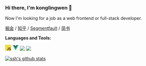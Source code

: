 ### Hi there, I'm konglingwen 👋

Now I'm looking for a job as a web frontend or full-stack developer.

[掘金](https://juejin.cn/user/2154698523818328/activities) / [知乎](https://www.zhihu.com/people/kong-ling-wen-55) / [Segmentfault](https://segmentfault.com/u/konglingwen94) / [简书](https://www.jianshu.com/u/a2c370515a15)

**Languages and Tools:**  

<code><img height="20" src="https://raw.githubusercontent.com/github/explore/80688e429a7d4ef2fca1e82350fe8e3517d3494d/topics/javascript/javascript.png"></code>
<code><img height="20" src="https://raw.githubusercontent.com/github/explore/80688e429a7d4ef2fca1e82350fe8e3517d3494d/topics/vue/vue.png"></code>
<code><img height="20" src="https://user-images.githubusercontent.com/46000016/105966118-350d0d80-60bf-11eb-82db-ef961465fb4b.png"></code>
<code><img height="20" src="https://user-images.githubusercontent.com/46000016/105967110-74882980-60c0-11eb-8afd-25b9ea022c94.png"></code>

[![ssh's github stats](https://github-readme-stats.vercel.app/api?username=konglingwen94)](https://github.com/anuraghazra/github-readme-stats)
